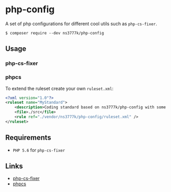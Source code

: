 # php-config

A set of php configurations for different cool utils such as `php-cs-fixer`.

```
$ composer require --dev ns3777k/php-config
```

## Usage

### php-cs-fixer

### phpcs

To extend the ruleset create your own `ruleset.xml`:


```xml
<?xml version="1.0"?>
<ruleset name="MyStandard">
    <description>Coding standard based on ns3777k/php-config with some additions.</description>
    <file>./src</file>
    <rule ref="./vendor/ns3777k/php-config/ruleset.xml" />
</ruleset>
```

## Requirements

* `PHP 5.6` for `php-cs-fixer`

## Links

* [php-cs-fixer](http://cs.sensiolabs.org/)
* [phpcs](https://github.com/squizlabs/PHP_CodeSniffer)
